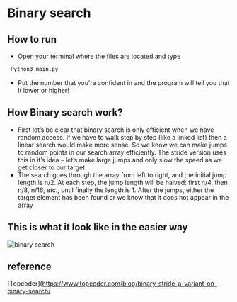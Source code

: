 # Binary search 



 ## How to run

 - Open your terminal where the files are located and type
 ```bash
  Python3 main.py
```
 - Put the number that you're confident in and the program will tell you that it lower or higher!


## How Binary search work?
- First let’s be clear that binary search is only efficient when we have random access. If we have to walk step by step (like a linked list) then a linear search would make more sense. So we know we can make jumps to random points in our search array efficiently. The stride version uses this in it’s idea – let’s make large jumps and only slow the speed as we get closer to our target.
- The search goes through the array from left to right, and the initial jump length is n/2. At each step, the jump length will be halved: first n/4, then n/8, n/16, etc., until finally the length is 1. After the jumps, either the target element has been found or we know that it does not appear in the array
 ## This is what it look like in the easier way
 ![binary search](https://www.topcoder.com/wp-content/uploads/2017/07/binary-search.png)




 

 


## reference 

[Topcoder](https://www.topcoder.com/blog/binary-stride-a-variant-on-binary-search/

